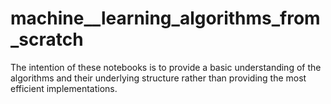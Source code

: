 # machine__learning_algorithms_from_scratch
The intention of these notebooks is to provide a basic understanding of the algorithms and their underlying structure rather than providing the most efficient implementations.
